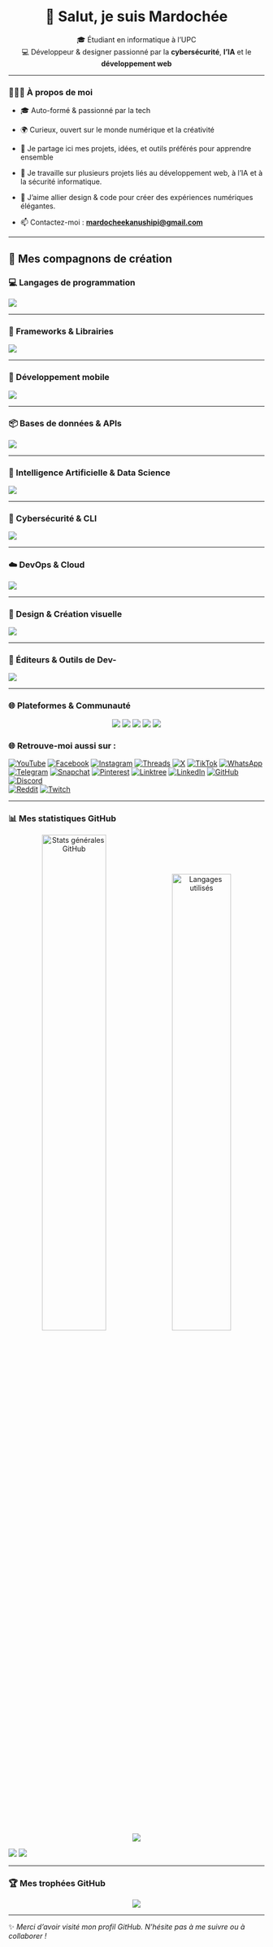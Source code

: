 <h1 align="center">👋 Salut, je suis Mardochée </h1>

<p align="center">
🎓 Étudiant en informatique à l’UPC <br>
💻 Développeur & designer passionné par la <strong>cybersécurité</strong>, <strong>l’IA</strong> et le <strong>développement web</strong>
</p>


---

### 👨🏽‍💻 À propos de moi 

  - 🎓 Auto-formé & passionné par la tech  
  - 🌍 Curieux, ouvert sur le monde numérique et la créativité
  - 🚀 Je partage ici mes projets, idées, et outils préférés pour apprendre ensemble

  - 🔭 Je travaille sur plusieurs projets liés au développement web, à l’IA et à la sécurité informatique.  
  - 🎨 J’aime allier design & code pour créer des expériences numériques élégantes.   
  - 📫 Contactez-moi : **mardocheekanushipi@gmail.com**


---

## 🚀 Mes compagnons de création


### 💻 Langages de programmation
<p>
  <img src="https://skillicons.dev/icons?i=py,js,ts,html,css,c,cpp,java,php,dart,ruby,rust,go,swift,kotlin,scala,r,lua,haskell,perl" />
</p>

---


### 🧱 Frameworks & Librairies
<p>
  <img src="https://skillicons.dev/icons?i=react,nextjs,nodejs,vue,angular,express,redux,jquery,sass,tailwind,spring,flask,django,threejs,laravel,materialui,bootstrap,vite,nuxtjs,nestjs,astro" />
</p>

---

### 📱 Développement mobile
<p>
  <img src="https://skillicons.dev/icons?i=flutter,dart,unity" />
</p>

---

### 📦 Bases de données & APIs
<p>
  <img src="https://skillicons.dev/icons?i=mysql,postgresql,mongodb,sqlite,firebase,graphql,prisma,supabase" />
</p>

---

### 🧠 Intelligence Artificielle & Data Science
<p>
  <img src="https://skillicons.dev/icons?i=matlab,pytorch,tensorflow,opencv,numpy" />
</p>


---

### 🔐 Cybersécurité & CLI
<p>
  <img src="https://skillicons.dev/icons?i=linux,ubuntu,bash,powershell,ansible,docker,kubernetes,openssl" />
</p>

---


### ☁️ DevOps & Cloud
<p>
  <img src="https://skillicons.dev/icons?i=vercel,aws,azure,googlecloud,heroku,nginx,cloudflare,terraform" />
</p>


---

### 🎨 Design & Création visuelle
<p>
  <img src="https://skillicons.dev/icons?i=figma,xd,photoshop,illustrator,aftereffects,premiere,blender" />
</p>


---

### 🧰 Éditeurs & Outils de Dev-
<p>
  <img src="https://skillicons.dev/icons?i=vscode,visualstudio,pycharm,webstorm,androidstudio,eclipse,sublime,postman,replit,notion,codepen,stackblitz,jupyter" />
</p>



---

### 🌐 Plateformes & Communauté

<p align="center">
  <a href="https://github.com/Mardochee-Kanushipi" target="_blank"><img src="https://skillicons.dev/icons?i=github" /></a>
  <a href="https://gitlab.com/Mardochee-Kanushipi" target="_blank"><img src="https://skillicons.dev/icons?i=gitlab" /></a>
  <a href="https://www.linkedin.com/in/mardoch%C3%A9e-kanushipi-54a9b6235?utm_source=share&utm_campaign=share_via&utm_content=profile&utm_medium=android_app" target="_blank"><img src="https://skillicons.dev/icons?i=linkedin" /></a>
  <a href="https://dev.to/mardocheekanushipi" target="_blank"><img src="https://skillicons.dev/icons?i=devto" /></a>
  <a href="https://instagram.com/mardochee_kanushipi" target="_blank"><img src="https://skillicons.dev/icons?i=instagram" /></a>
</p>


### 🌐 Retrouve-moi aussi sur :

[![YouTube](https://img.shields.io/badge/YouTube-%23FF0000.svg?&style=for-the-badge&logo=youtube&logoColor=white)](https://youtube.com/@mardochee_kanushipi)
[![Facebook](https://img.shields.io/badge/Facebook-1877F2.svg?&style=for-the-badge&logo=facebook&logoColor=white)](https://www.facebook.com/share/1BnUmcyxck/)
[![Instagram](https://img.shields.io/badge/Instagram-%23E4405F.svg?&style=for-the-badge&logo=instagram&logoColor=white)](https://www.instagram.com/mardochee_kanushipi?igsh=MWxxMm9rdHkwZ2JrYQ==)
[![Threads](https://img.shields.io/badge/Threads-000000.svg?&style=for-the-badge&logo=threads&logoColor=white)](https://www.threads.net/@mardochee_kanushipi)
[![X](https://img.shields.io/badge/X-%2318171A.svg?&style=for-the-badge&logo=x&logoColor=white)](https://x.com/mardochee_X)
[![TikTok](https://img.shields.io/badge/TikTok-010101.svg?&style=for-the-badge&logo=tiktok&logoColor=white)](https://www.tiktok.com/@mardochee_kanushipi)
[![WhatsApp](https://img.shields.io/badge/WhatsApp-25D366.svg?&style=for-the-badge&logo=whatsapp&logoColor=white)](https://wa.me/243893630482)
[![Telegram](https://img.shields.io/badge/Telegram-2CA5E0?style=for-the-badge&logo=telegram&logoColor=white)](https://t.me/mardochee_kanushipi)
[![Snapchat](https://img.shields.io/badge/Snapchat-FFFC00.svg?&style=for-the-badge&logo=snapchat&logoColor=black)](https://www.snapchat.com/add/snap_mardochee?share_id=92DAK7uCn6U&locale=fr-FR)
[![Pinterest](https://img.shields.io/badge/Pinterest-BD081C.svg?&style=for-the-badge&logo=pinterest&logoColor=white)](https://pin.it/5AXX1zpcg)
[![Linktree](https://img.shields.io/badge/Linktree-39E09B?style=for-the-badge&logo=linktree&logoColor=white)](https://linktr.ee/mardocheekanushipi)
[![LinkedIn](https://img.shields.io/badge/LinkedIn-%230077B5.svg?&style=for-the-badge&logo=linkedin&logoColor=white)](https://www.linkedin.com/in/mardoch%C3%A9e-kanushipi-54a9b6235?utm_source=share&utm_campaign=share_via&utm_content=profile&utm_medium=android_app)
[![GitHub](https://img.shields.io/badge/GitHub-181717.svg?style=for-the-badge&logo=github&logoColor=white)](https://github.com/Mardochee-Kanushipi)
[![Discord](https://img.shields.io/badge/Discord-5865F2.svg?&style=for-the-badge&logo=discord&logoColor=white)](https://discord.com/users/TON_ID_UTILISATEUR)  
[![Reddit](https://img.shields.io/badge/Reddit-FF4500.svg?&style=for-the-badge&logo=reddit&logoColor=white)](https://www.reddit.com/user/TON_NOM_UTILISATEUR)
[![Twitch](https://img.shields.io/badge/Twitch-9146FF.svg?&style=for-the-badge&logo=twitch&logoColor=white)](https://www.twitch.tv/TON_NOM_UTILISATEUR)

---


### 📊 Mes statistiques GitHub

<p align="center">
  
  <!-- Statistiques générales -->
  <img width="50%" src="https://github-readme-stats.vercel.app/api?username=Mardochee-Kanushipi&show_icons=true&theme=radical&hide_border=true" alt="Stats générales GitHub" />
  
  <!-- Langages les plus utilisés -->
  <img width="48%" src="https://github-readme-stats.vercel.app/api/top-langs/?username=Mardochee-Kanushipi&layout=compact&theme=radical&hide_border=true" alt="Langages utilisés" />

  <p align="center">
  <img src="https://github-profile-summary-cards.vercel.app/api/cards/profile-details?username=Mardochee-Kanushipi&theme=github_dark" />
</p>

<img src="https://github-profile-summary-cards.vercel.app/api/cards/repos-per-language?username=Mardochee-Kanushipi&theme=github_dark" /> <img src="https://github-profile-summary-cards.vercel.app/api/cards/productive-time?username=Mardochee-Kanushipi&theme=github_dark&utcOffset=+1" />






---
  
### 🏆 Mes trophées GitHub

<p align="center">
  <img src="https://github-profile-trophy.vercel.app/?username=Mardochee-Kanushipi&theme=darkhub&margin-w=15&no-frame=true&no-bg=true" />
</p>


---


   ✨ *Merci d’avoir visité mon profil GitHub. N’hésite pas à me suivre ou à collaborer !*
